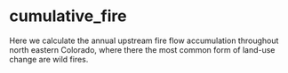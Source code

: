 # cumulative_fire
Here we calculate the annual upstream fire flow accumulation throughout north eastern Colorado, where there the most common form of land-use change are wild fires.
